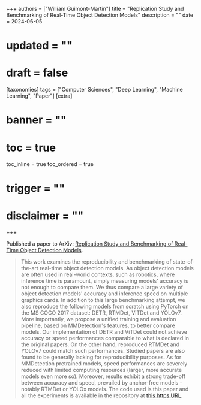 +++
authors = ["William Guimont-Martin"]
title = "Replication Study and Benchmarking of Real-Time Object Detection Models"
description = ""
date = 2024-06-05
# updated = ""
# draft = false
[taxonomies]
tags = ["Computer Sciences", "Deep Learning", "Machine Learning", "Paper"]
[extra]
# banner = ""
# toc = true
toc_inline = true
toc_ordered = true
# trigger = ""
# disclaimer = ""
+++

Published a paper to ArXiv: <a class="external" href="https://arxiv.org/abs/2405.06911" target="_blank">Replication Study and Benchmarking of Real-Time Object Detection Models</a>.

> This work examines the reproducibility and benchmarking of state-of-the-art real-time object detection models. As object detection models are often used in real-world contexts, such as robotics, where inference time is paramount, simply measuring models' accuracy is not enough to compare them. We thus compare a large variety of object detection models' accuracy and inference speed on multiple graphics cards. In addition to this large benchmarking attempt, we also reproduce the following models from scratch using PyTorch on the MS COCO 2017 dataset: DETR, RTMDet, ViTDet and YOLOv7. More importantly, we propose a unified training and evaluation pipeline, based on MMDetection's features, to better compare models. Our implementation of DETR and ViTDet could not achieve accuracy or speed performances comparable to what is declared in the original papers. On the other hand, reproduced RTMDet and YOLOv7 could match such performances. Studied papers are also found to be generally lacking for reproducibility purposes. As for MMDetection pretrained models, speed performances are severely reduced with limited computing resources (larger, more accurate models even more so). Moreover, results exhibit a strong trade-off between accuracy and speed, prevailed by anchor-free models - notably RTMDet or YOLOx models. The code used is this paper and all the experiments is available in the repository at <a class="external" href="https://github.com/Don767/segdet_mlcr2024" target="_blank">this https URL</a>. 
